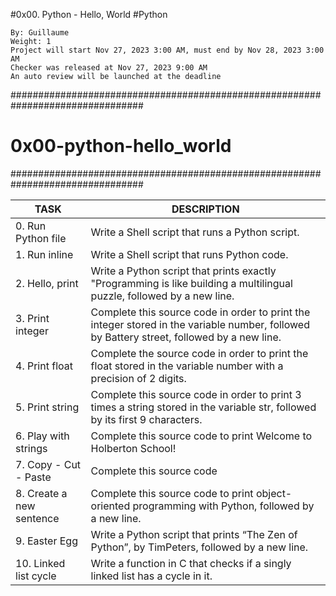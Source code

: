 #0x00. Python - Hello, World
#Python

    By: Guillaume
    Weight: 1
    Project will start Nov 27, 2023 3:00 AM, must end by Nov 28, 2023 3:00 AM
    Checker was released at Nov 27, 2023 9:00 AM
    An auto review will be launched at the deadline

################################################################################
# 0x00-python-hello_world
################################################################################

| TASK | DESCRIPTION |
| ------ | ------ |
|0. Run Python file|Write a Shell script that runs a Python script.|
|1. Run inline|Write a Shell script that runs Python code.|
|2. Hello, print |Write a Python script that prints exactly "Programming is like building a multilingual puzzle, followed by a new line.|
|3. Print integer|Complete this source code in order to print the integer stored in the variable number, followed by Battery street, followed by a new line.|
|4. Print float|Complete the source code in order to print the float stored in the variable number with a precision of 2 digits.|
|5. Print string|Complete this source code in order to print 3 times a string stored in the variable str, followed by its first 9 characters.|
|6. Play with strings|Complete this source code to print Welcome to Holberton School!|
|7. Copy - Cut - Paste|Complete this source code|
|8. Create a new sentence|Complete this source code to print object-oriented programming with Python, followed by a new line.|
|9. Easter Egg|Write a Python script that prints “The Zen of Python”, by TimPeters, followed by a new line.|
|10. Linked list cycle|Write a function in C that checks if a singly linked list has a cycle in it.|


